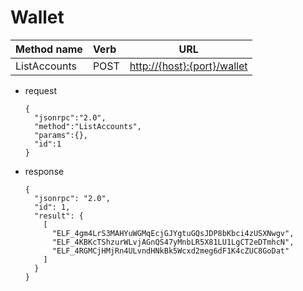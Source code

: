 # Wallet

| Method name | Verb | URL |
| :--- | :--- | :---: |
| ListAccounts | POST | [http://{host}:{port}/wallet](http://{host}:{port}/wallet) |

* request

  ```text
  {
    "jsonrpc":"2.0",
    "method":"ListAccounts",
    "params":{},
    "id":1
  }
  ```

* response

  ```text
  {
    "jsonrpc": "2.0",
    "id": 1,
    "result": {
      [
        "ELF_4gm4LrS3MAHYuWGMqEcjGJYgtuGQsJDP8bKbci4zUSXNwgv",
        "ELF_4KBKcTShzurWLvjAGnQS47yMnbLR5X81LU1LgCT2eDTmhcN",
        "ELF_4RGMCjHMjRn4ULvndHNkBk5Wcxd2meg6dF1K4cZUC8GoDat"
      ]
    }
  }
  ```

